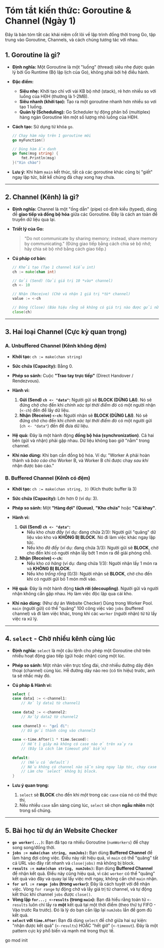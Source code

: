 # Tóm tắt kiến thức: Goroutine & Channel (Ngày 1)

Đây là bản tóm tắt các khái niệm cốt lõi về lập trình đồng thời trong Go, tập trung vào Goroutine, Channels, và cách chúng tương tác với nhau.

## 1. Goroutine là gì?

* **Định nghĩa:** Một Goroutine là một "luồng" (thread) siêu nhẹ được quản lý bởi Go Runtime (Bộ lập lịch của Go), không phải bởi hệ điều hành.

* **Đặc điểm:**
    * **Siêu nhẹ:** Khởi tạo chỉ với vài KB bộ nhớ (stack), rẻ hơn nhiều so với luồng của HĐH (thường là 1-2MB).
    * **Siêu nhanh (khởi tạo):** Tạo ra một goroutine nhanh hơn nhiều so vơi tạo 1 luồng.
    * **Quản lý (Scheduling):** Go Scheduler tự động phân bổ (multiplex) hàng ngàn Goroutine lên một số lượng nhỏ luồng của HĐH.

* **Cách tạo:** Sử dụng từ khóa `go`.

    ```go
    // Chạy hàm này trên 1 goroutine mới
    go myFunction() 
    
    // Dùng hàm ẩn danh
    go func(msg string) { 
        fmt.Println(msg)
    }("Xin chào")
    ```

* **Lưu ý:** Khi hàm `main` kết thúc, tất cả các goroutine khác cũng bị "giết" ngay lập tức, bất kể chúng đã chạy xong hay chưa.

---

## 2. Channel (Kênh) là gì?

* **Định nghĩa:** Channel là một "ống dẫn" (pipe) có định kiểu (typed), dùng để **giao tiếp và đồng bộ hóa** giữa các Goroutine. Đây là cách an toàn để truyền dữ liệu qua lại.

* **Triết lý của Go:**
    > "Do not communicate by sharing memory; instead, share memory by communicating."
    > (Đừng giao tiếp bằng cách chia sẻ bộ nhớ; hãy chia sẻ bộ nhớ bằng cách giao tiếp.)

* **Cú pháp cơ bản:**

    ```go
    // Khởi tạo (Tạo 1 channel kiểu int)
    ch := make(chan int) 
    
    // Gửi (Send) (Gửi giá trị 10 *vào* channel)
    ch <- 10 
    
    // Nhận (Receive) (Chờ và nhận 1 giá trị *từ* channel)
    value := <-ch 
    
    // Đóng (Close) (Báo hiệu rằng sẽ không có giá trị nào được gửi nữa)
    close(ch) 
    ```

---

## 3. Hai loại Channel (Cực kỳ quan trọng)

### A. Unbuffered Channel (Kênh không đệm)

* **Khởi tạo:** `ch := make(chan string)`
* **Sức chứa (Capacity):** Bằng 0.
* **Phép so sánh:** Cuộc **"Trao tay trực tiếp"** (Direct Handover / Rendezvous).
* **Hành vi:**
    1.  **Gửi (Send) `ch <- "data"`:** Người gửi sẽ **BLOCK (DỪNG LẠI)**. Nó sẽ đứng chờ cho đến khi *chính xác tại thời điểm đó* có một người nhận (`<-ch`) đến để lấy dữ liệu.
    2.  **Nhận (Receive) `<-ch`:** Người nhận sẽ **BLOCK (DỪNG LẠI)**. Nó sẽ đứng chờ cho đến khi *chính xác tại thời điểm đó* có một người gửi (`ch <- "data"`) đến để đưa dữ liệu.
* **Hệ quả:** Đây là một hành động **đồng bộ hóa (synchronization)**. Cả hai bên (gửi và nhận) phải gặp nhau. Dữ liệu không bao giờ "nằm" trong channel.
    
* **Khi nào dùng:** Khi bạn cần đồng bộ hóa. Ví dụ: "Worker A phải hoàn thành và *báo cáo* cho Worker B, và Worker B chỉ được chạy *sau khi* nhận được báo cáo."

### B. Buffered Channel (Kênh có đệm)

* **Khởi tạo:** `ch := make(chan string, 3)` (Kích thước buffer là 3)
* **Sức chứa (Capacity):** Lớn hơn 0 (ví dụ: 3).
* **Phép so sánh:** Một **"Hàng đợi" (Queue)**, **"Kho chứa"** hoặc **"Cái khay"**.
* **Hành vi:**
    1.  **Gửi (Send) `ch <- "data"`:**
        * Nếu kho *chưa đầy* (ví dụ: đang chứa 2/3): Người gửi "quăng" dữ liệu vào kho và **KHÔNG BỊ BLOCK**. Nó đi làm việc khác ngay lập tức.
        * Nếu kho *đã đầy* (ví dụ: đang chứa 3/3): Người gửi sẽ **BLOCK**, chờ cho đến khi có người nhận lấy bớt 1 món ra để giải phóng chỗ.
    2.  **Nhận (Receive) `<-ch`:**
        * Nếu kho *có hàng* (ví dụ: đang chứa 1/3): Người nhận lấy 1 món ra và **KHÔNG BỊ BLOCK**.
        * Nếu kho *trống rỗng* (0/3): Người nhận sẽ **BLOCK**, chờ cho đến khi có người gửi bỏ 1 món mới vào.
* **Hệ quả:** Đây là một hành động **tách rời (decoupling)**. Người gửi và người nhận không cần gặp nhau. Họ làm việc độc lập qua cái kho.
    
* **Khi nào dùng:** (Như dự án Website Checker) Dùng trong Worker Pool. `main` (người gửi) có thể "quăng" 100 công việc vào `jobs` (buffered channel) và đi làm việc khác, trong khi các `worker` (người nhận) từ từ lấy việc ra xử lý.

---

## 4. `select` - Chờ nhiều kênh cùng lúc

* **Định nghĩa:** `select` là một câu lệnh cho phép một Goroutine chờ trên nhiều hoạt động giao tiếp (gửi hoặc nhận) cùng một lúc.
* **Phép so sánh:** Một nhân viên trực tổng đài, chờ nhiều đường dây điện thoại (channel) cùng lúc. Hễ đường dây nào reo (có tín hiệu) trước, anh ta sẽ nhấc máy đó.
* **Cú pháp & Hành vi:**

    ```go
    select {
    case data1 := <-channel1:
        // Xử lý data1 từ channel1
        
    case data2 := <-channel2:
        // Xửlý data2 từ channel2
        
    case channel3 <- "gửi đi":
        // Đã gửi thành công vào channel3
        
    case <-time.After(1 * time.Second):
        // Hết 1 giây mà không có case nào ở trên xảy ra
        // (Đây là cách làm timeout phổ biến)
        
    default:
        // (Nếu có `default`)
        // Nếu không có channel nào sẵn sàng ngay lập tức, chạy case này
        // Làm cho `select` không bị block.
    }
    ```

* **Lưu ý quan trọng:**
    1.  `select` sẽ **BLOCK** cho đến khi *một* trong các `case` của nó có thể thực thi.
    2.  Nếu nhiều `case` sẵn sàng cùng lúc, `select` sẽ chọn **ngẫu nhiên** một trong số chúng.

---

## 5. Bài học từ dự án Website Checker

* **`go worker(...)`:** Bạn đã tạo ra nhiều Goroutine (`numWorkers`) để chạy song song/đồng thời.
* **`jobs := make(chan string, numJobs)`:** Bạn dùng **Buffered Channel** để làm hàng đợi công việc. Điều này rất hiệu quả, vì `main` có thể "quăng" tất cả URL vào đây rất nhanh và `close(jobs)` mà không bị block.
* **`results := make(chan string, numJobs)`:** Bạn dùng **Buffered Channel** để nhận kết quả. Điều này cũng hiệu quả, vì các `worker` có thể "quăng" kết quả vào đây và quay lại lấy việc mới ngay, không cần chờ `main` nhận.
* **`for url := range jobs` (trong `worker`):** Đây là cách tuyệt vời để nhận việc. Vòng `for range` tự động chờ và lấy giá trị từ channel, và tự động kết thúc khi channel `jobs` được `close()`.
* **Vòng lặp `for...; <-results` (trong `main`):** Bạn đã hiểu rằng toán tử `<-results` luôn chỉ lấy ra **một** kết quả tại một thời điểm (theo thứ tự FIFO - Vào trước Ra trước). Đó là lý do bạn cần lặp lại `numJobs` lần để gom đủ kết quả.
* **`select` với `time.After`:** Bạn đã dùng `select` để chờ giữa hai sự kiện: "nhận được kết quả" (`<-results`) HOẶC "hết giờ" (`<-timeout`). Đây là một pattern cực kỳ phổ biến và mạnh mẽ trong thực tế.

go mod init <project-name>